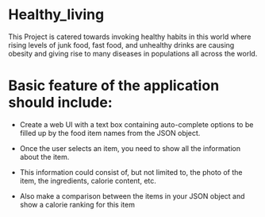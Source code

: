 # Healthy_living
This Project is catered towards invoking healthy habits in this world where rising levels of junk food, fast food, and unhealthy drinks are causing obesity and giving rise to many diseases in populations all across the world. 


# Basic feature of the application should include:

* Create a web UI with a text box containing auto-complete options to be filled up by the food item names from the JSON object.

* Once the user selects an item, you need to show all the information about the item.

* This information could consist of, but not limited to, the photo of the item, the ingredients, calorie content, etc.

* Also make a comparison between the items in your JSON object and show a calorie ranking for this item
